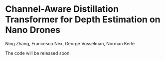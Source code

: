 # Channel-Aware Distillation Transformer for Depth Estimation on Nano Drones

Ning Zhang, Francesco Nex, George Vosselman, Norman Kerle

The code will be released soon.
